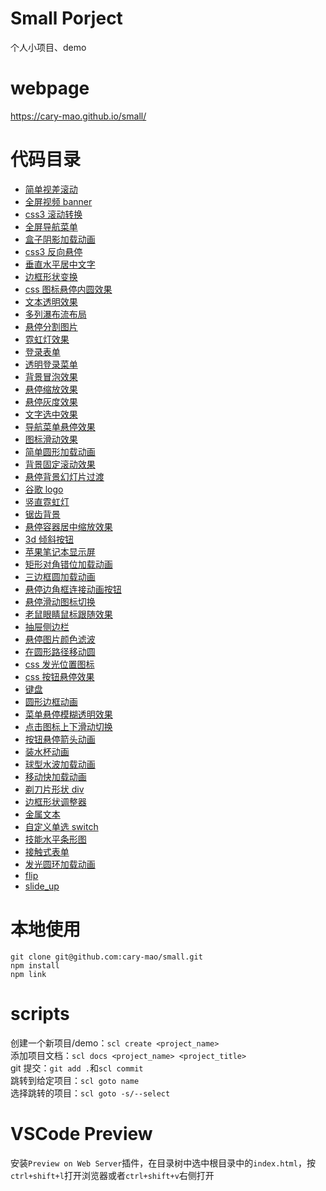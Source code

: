 # Small Porject

个人小项目、demo

# webpage

https://cary-mao.github.io/small/

# 代码目录

- [简单视差滚动](https://github.com/cary-mao/small/tree/master/src/parallax_scrolling)
- [全屏视频 banner](https://github.com/cary-mao/small/tree/master/src/full_screen_video)
- [css3 滚动转换](https://github.com/cary-mao/small/tree/master/src/transform_by_scroll)
- [全屏导航菜单](https://github.com/cary-mao/small/tree/master/src/full_screen_menu_overlay)
- [盒子阴影加载动画](https://github.com/cary-mao/small/tree/master/src/box_shadow_loading)
- [css3 反向悬停](https://github.com/cary-mao/small/tree/master/src/reverse_hover_translate)
- [垂直水平居中文字](https://github.com/cary-mao/small/tree/master/src/xy_align_center_text)
- [边框形状变换](https://github.com/cary-mao/small/tree/master/src/hover_border_shape_change)
- [css 图标悬停内圆效果](https://github.com/cary-mao/small/tree/master/src/icon_hover_inner_circle)
- [文本透明效果](https://github.com/cary-mao/small/tree/master/src/transparent_text_effect)
- [多列瀑布流布局](https://github.com/cary-mao/small/tree/master/src/column_masonry_layout)
- [悬停分割图片](https://github.com/cary-mao/small/tree/master/src/split_image_on_hover)
- [霓虹灯效果](https://github.com/cary-mao/small/tree/master/src/neno_light)
- [登录表单](https://github.com/cary-mao/small/tree/master/src/login_form)
- [透明登录菜单](https://github.com/cary-mao/small/tree/master/src/transparent_login_form)
- [背景冒泡效果](https://github.com/cary-mao/small/tree/master/src/bg_bubbles)
- [悬停缩放效果](https://github.com/cary-mao/small/tree/master/src/img_scale_effect)
- [悬停灰度效果](https://github.com/cary-mao/small/tree/master/src/hover_grayscale_effect)
- [文字选中效果](https://github.com/cary-mao/small/tree/master/src/selection_change)
- [导航菜单悬停效果](https://github.com/cary-mao/small/tree/master/src/nav_menu_hover_effect)
- [图标滑动效果](https://github.com/cary-mao/small/tree/master/src/icon_slide_effect)
- [简单圆形加载动画](https://github.com/cary-mao/small/tree/master/src/simple_circle_loading)
- [背景固定滚动效果](https://github.com/cary-mao/small/tree/master/src/background_scrolling_effect)
- [悬停背景幻灯片过渡](https://github.com/cary-mao/small/tree/master/src/hover_slide_img)
- [谷歌 logo](https://github.com/cary-mao/small/tree/master/src/google_logo)
- [竖直霓虹灯](https://github.com/cary-mao/small/tree/master/src/neon_vertical_lights)
- [锯齿背景](https://github.com/cary-mao/small/tree/master/src/zigzag)
- [悬停容器居中缩放效果](https://github.com/cary-mao/small/tree/master/src/hover_container_effect)
- [3d 倾斜按钮](https://github.com/cary-mao/small/tree/master/src/3d_skewed_btn)
- [苹果笔记本显示屏](https://github.com/cary-mao/small/tree/master/src/macbook)
- [矩形对角错位加载动画](https://github.com/cary-mao/small/tree/master/src/loading_animation)
- [三边框圆加载动画](https://github.com/cary-mao/small/tree/master/src/three_border_circle_loading)
- [悬停边角框连接动画按钮](https://github.com/cary-mao/small/tree/master/src/button_hover_corner_connect)
- [悬停滑动图标切换](https://github.com/cary-mao/small/tree/master/src/icon_hover_slide_icon)
- [老鼠眼睛鼠标跟随效果](https://github.com/cary-mao/small/tree/master/src/mouse_follow_mouse)
- [抽屉侧边栏](https://github.com/cary-mao/small/tree/master/src/drawer)
- [悬停图片颜色滤波](https://github.com/cary-mao/small/tree/master/src/img_color_filter_hover)
- [在圆形路径移动圆](https://github.com/cary-mao/small/tree/master/src/move_circle_in_circular_path)
- [css 发光位置图标](https://github.com/cary-mao/small/tree/master/src/glowing_location_pointer)
- [css 按钮悬停效果](https://github.com/cary-mao/small/tree/master/src/button_hover_effect)
- [键盘](https://github.com/cary-mao/small/tree/master/src/keyboard)
- [圆形边框动画](https://github.com/cary-mao/small/tree/master/src/circle_border_animation)
- [菜单悬停模糊透明效果](https://github.com/cary-mao/small/tree/master/src/menu_hover_effect)
- [点击图标上下滑动切换](https://github.com/cary-mao/small/tree/master/src/animate_toggle_icon)
- [按钮悬停箭头动画](https://github.com/cary-mao/small/tree/master/src/button_hover_arrow_animation)
- [装水杯动画](https://github.com/cary-mao/small/tree/master/src/full_water_cup)
- [球型水波加载动画](https://github.com/cary-mao/small/tree/master/src/wave_ball_loading)
- [移动快加载动画](https://github.com/cary-mao/small/tree/master/src/block_move_loading)
- [剃刀片形状 div](https://github.com/cary-mao/small/tree/master/src/razor_shape_div)
- [边框形状调整器](https://github.com/cary-mao/small/tree/master/src/border_shape_controller)
- [金属文本](https://github.com/cary-mao/small/tree/master/src/metal_text)
- [自定义单选 switch](https://github.com/cary-mao/small/tree/master/src/switch)
- [技能水平条形图](https://github.com/cary-mao/small/tree/master/src/skills_horizontal_bar_graph)
- [接触式表单](https://github.com/cary-mao/small/tree/master/src/contact_form)
- [发光圆环加载动画](https://github.com/cary-mao/small/tree/master/src/splend_ring_loading)
- [flip](https://github.com/cary-mao/small/tree/master/src/flip)
- [slide_up](https://github.com/cary-mao/small/tree/master/src/slide_up)

# 本地使用

```
git clone git@github.com:cary-mao/small.git
npm install
npm link
```

# scripts

创建一个新项目/demo：`scl create <project_name>`  
添加项目文档：`scl docs <project_name> <project_title>`  
git 提交：`git add .`和`scl commit`  
跳转到给定项目：`scl goto name`  
选择跳转的项目：`scl goto -s/--select`

# VSCode Preview

安装`Preview on Web Server`插件，在目录树中选中根目录中的`index.html`，按`ctrl+shift+l`打开浏览器或者`ctrl+shift+v`右侧打开
